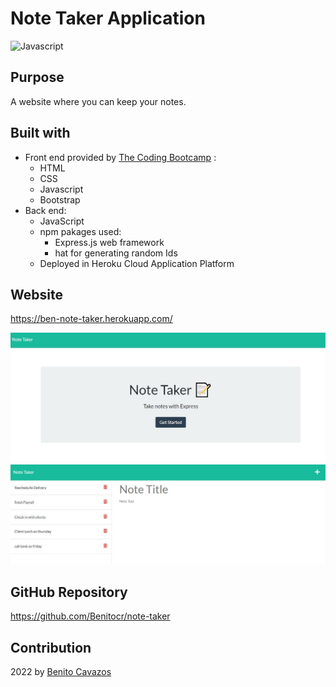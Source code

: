 # Note Taker Application
![Javascript](https://img.shields.io/badge/Javascipt-blue)

## Purpose
A website where you can keep your notes.

## Built with
* Front end provided by [ The Coding Bootcamp](https://github.com/coding-boot-camp/miniature-eureka) :
  * HTML
  * CSS
  * Javascript
  * Bootstrap
* Back end:
  * JavaScript
  * npm pakages used:
    * Express.js web framework
    * hat for generating random Ids
  * Deployed in Heroku Cloud Application Platform

## Website

https://ben-note-taker.herokuapp.com/

![page of note Taker app](/Develop/images/mokup.jpg)
![page of note Taker app](/Develop/images/mokup1.jpg)

## GitHub Repository

https://github.com/Benitocr/note-taker

## Contribution
2022  by [Benito Cavazos](https://github.com/Benitocr)
